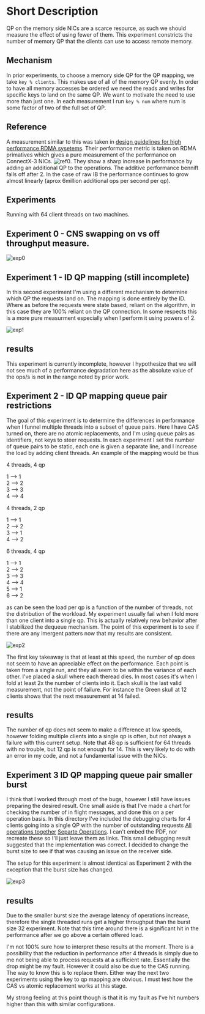 # Short Description

QP on the memory side NICs are a scarce resource, as such we should measure the
effect of using fewer of them. This experiment constricts the number of memory
QP that the clients can use to access remote memory.

## Mechanism

In prior experiments, to choose a memory side QP for the QP mapping, we take
`key % clients`. This makes use of all of the memory QP evenly. In order to have
all memory accesses be ordered we need the reads and writes for specific keys to
land on the same QP. We want to motivate the need to use more than just one. In
each measurement I run `key % num` where num is some factor of two of the full
set of QP.

## Reference

A measurement similar to this was taken in [design guidelines for high
performance RDMA
sysetems](https://www.usenix.org/system/files/conference/atc16/atc16_paper-kalia.pdf).
Their performance metric is taken on RDMA primatives which gives a pure
measurement of the performance on ConnectX-3 NICs.
![ref0](atc_16_rdma_guidelines_fig_11.png). They show a sharp increase in
performance by adding an additional QP to the operations. The additive
performance bennift falls off after 2. In the case of raw IB the performance
continues to grow almost linearly (aprox 6million additional ops per second per
qp).

## Experiments

Running with 64 client threads on two machines.


## Experiment 0 - CNS swapping on vs off throughput measure.

![exp0](QP_restriction.png "Memory QP vs Client QP")

## Experiment 1 - ID QP mapping (still incomplete)

In this second experiment I'm using a different mechanism to determine which QP
the requests land on. The mapping is done entirely by the ID. Where as before
the requests were state based, reliant on the algorithm, in this case they are
100% reliant on the QP connection. In some respects this is a more pure
measurment especially when I perform it using powers of 2.


![exp1](id_qp.png "Memory QP vs Client QP")

## results

This experiment is currently incomplete, however I hypothesize that we will not
see much of a performance degradation here as the absolute value of the ops/s is
not in the range noted by prior work.

## Experiment 2 - ID QP mapping queue pair restrictions

The goal of this experiment is to determine the differences in performance when I funnel multiple threads into a subset of queue pairs. Here I have CAS turned on, there are no atomic replacements, and I'm using queue pairs as identifiers, not keys to steer requests. In each experiment I set the number of queue pairs to be static, each one is given a separate line, and I increase the load by adding client threads. An example of the mapping would be thus

4 threads, 4 qp

1 --> 1 <br>
2 --> 2<br>
3 --> 3<br>
4 --> 4<br>

4 threads, 2 qp

1 --> 1<br>
2 --> 2<br>
3 --> 1<br>
4 --> 2<br>

6 threads, 4 qp

1 --> 1<br>
2 --> 2<br>
3 --> 3<br>
4 --> 4<br>
5 --> 1<br>
6 --> 2<br>

as can be seen the load per qp is a function of the number of threads, not the distribution of the workload. My experiment usually fail when I fold more than one client into a single qp. This is actually relatively new behavior after I stabilized the dequeue mechanism. The point of this experiment is to see if there are any imergent patters now that my results are consistent.

![exp2](Experiment_2-id-to-qp-vs-queues.svg "Memory QP vs client threads")

The first key takeaway is that at least at this speed, the number of qp does not
seem to have an apreciable effect on the performance. Each point is taken from a
single run, and they all seem to be within the variance of each other. I've
placed a skull where each theread dies. In most cases it's when I fold at least
2x the number of clients into it. Each skull is the last valid measurement, not
the point of failure. For instance the Green skull at 12 clients shows that the next measurement at 14 failed. 

## results

The number of qp does not seem to make a difference at low speeds, however
folding multiple clients into a single qp is often, but not always a failure
with this current setup. Note that 48 qp is sufficient for 64 threads with no
trouble, but 12 qp is not enough for 14. This is very likely to do with an error
in my code, and not a fundamental issue with the NICs.


## Experiment 3 ID QP mapping queue pair smaller burst

I think that I worked through most of the bugs, however I still have issues
preparing the desired result. One small aside is that I've made a chart for
checking the number of in flight messages, and done this on a per operation
basis. In this directory I've included the debugging charts for 4 clients going
into a single QP with the number of outstanding requests [All operations
together](4_clients_in_flight.pdf) [Separte
Operations](4_clients_in_flight_ops.pdf). I can't embed the PDF, nor recreate
these so I'll just leave them as links. This small debugging result suggested
that the implementation was correct. I decided to change the burst size to see
if that was causing an issue on the receiver side.

The setup for this experiment is almost identical as Experiment 2 with the
exception that the burst size has changed.

![exp3](Experiment_3-id-toq-small-burst.svg)

## results
Due to the smaller burst size the average latency of operations increase,
therefore the single threaded runs get a higher throughput than the burst size
32 experiment. Note that this time around there is a significant hit in the
performance after we go above a certain offered load.

I'm not 100% sure how to interpret these results at the moment. There is a
possibility that the reduction in performance after 4 threads is simply due to
me not being able to process requests at a sufficient rate. Essentially the drop
might be my fault. However it could also be due to the CAS running. The way to
know this is to replace them. Either way the next two experiments using the key
to qp mapping are obvious. I must test how the CAS vs atomic replacement works
at this stage.

My strong feeling at this point though is that it is my fault as I've hit
numbers higher than this with similar configurations.


